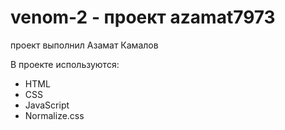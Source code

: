 # venom-2 - проект azamat7973
проект выполнил Азамат Камалов

В проекте используются: 
- HTML
- CSS
- JavaScript
- Normalize.css
